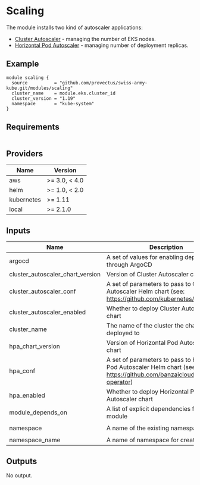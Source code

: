 # Scaling

The module installs two kind of autoscaler applications:
- [Cluster Autoscaler](https://github.com/kubernetes/autoscaler) - managing the number of EKS nodes.
- [Horizontal Pod Autoscaler](https://github.com/banzaicloud/hpa-operator) - managing number of deployment replicas.

## Example

``` hcl
module scaling {
  source          = "github.com/provectus/swiss-army-kube.git/modules/scaling"
  cluster_name    = module.eks.cluster_id
  cluster_version = "1.19"
  namespace       = "kube-system"
}
```

## Requirements

``` terraform >= 0.15
```

## Providers
| Name | Version |
|------|---------|
| aws | >= 3.0, < 4.0 |
| helm | >= 1.0, < 2.0 |
| kubernetes | >= 1.11 |
| local | >= 2.1.0 |

## Inputs
| Name | Description | Type | Default | Required |
|------|-------------|------|---------|:-----:|
| argocd | A set of values for enabling deployment through ArgoCD | `map(string)` | `{}` | no |
| cluster\_autoscaler\_chart\_version | Version of Cluster Autoscaler chart | `string` | `"7.2.2"` | no |
| cluster\_autoscaler\_conf | A set of parameters to pass to Cluster Autoscaler Helm chart (see: https://github.com/kubernetes/autoscaler) | `map` | `{}` | no |
| cluster\_autoscaler\_enabled | Whether to deploy Cluster Autoscaler chart | `bool` | `true` | no |
| cluster\_name | The name of the cluster the charts will be deployed to | `string` | n/a | yes |
| hpa\_chart\_version | Version of Horizontal Pod Autoscaler chart | `string` | `"0.2.4"` | no |
| hpa\_conf | A set of parameters to pass to Horizontal Pod Autoscaler Helm chart (see: https://github.com/banzaicloud/hpa-operator) | `map` | `{}` | no |
| hpa\_enabled | Whether to deploy Horizontal Pod Autoscaler chart | `bool` | `true` | no |
| module\_depends\_on | A list of explicit dependencies for the module | `list` | `[]` | no |
| namespace | A name of the existing namespace | `string` | `"kube-system"` | no |
| namespace\_name | A name of namespace for creating | `string` | `"scaling"` | no |

## Outputs
No output.
